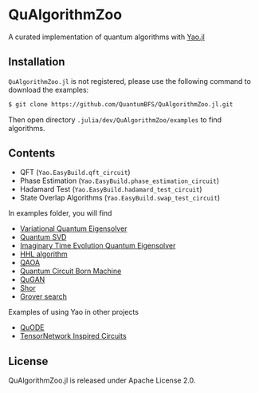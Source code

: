 # QuAlgorithmZoo

A curated implementation of quantum algorithms with [Yao.jl](https://github.com/QuantumBFS/Yao.jl)

## Installation

`QuAlgorithmZoo.jl` is not registered, please use the following command to download the examples:

```bash
$ git clone https://github.com/QuantumBFS/QuAlgorithmZoo.jl.git
```

Then open directory `.julia/dev/QuAlgorithmZoo/examples` to find algorithms.

## Contents

- QFT (`Yao.EasyBuild.qft_circuit`)
- Phase Estimation (`Yao.EasyBuild.phase_estimation_circuit`)
- Hadamard Test (`Yao.EasyBuild.hadamard_test_circuit`)
- State Overlap Algorithms (`Yao.EasyBuild.swap_test_circuit`)

In examples folder, you will find

- [Variational Quantum Eigensolver](examples/QSVD)
- [Quantum SVD](examples/QSVD)
- [Imaginary Time Evolution Quantum Eigensolver](examples/GroundStateSolvers)
- [HHL algorithm](examples/HHL)
- [QAOA](examples/QAOA)
- [Quantum Circuit Born Machine](examples/QCBM)
- [QuGAN](examples/QuGAN)
- [Shor](examples/Shor)
- [Grover search](examples/Grover)

Examples of using Yao in other projects
- [QuODE](https://github.com/QuantumBFS/QuDiffEq.jl)
- [TensorNetwork Inspired Circuits](https://github.com/GiggleLiu/QuantumPEPS.jl)

## License

QuAlgorithmZoo.jl is released under Apache License 2.0.
